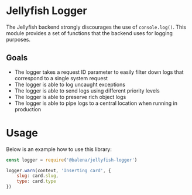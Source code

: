 # Jellyfish Logger

The Jellyfish backend strongly discourages the use of `console.log()`. This
module provides a set of functions that the backend uses for logging purposes.

## Goals

- The logger takes a request ID parameter to easily filter down logs that correspond to a single system request
- The logger is able to log uncaught exceptions
- The logger is able to send logs using different priority levels
- The logger is able to preserve rich object logs
- The logger is able to pipe logs to a central location when running in production

# Usage

Below is an example how to use this library:

```js
const logger = require('@balena/jellyfish-logger')

logger.warn(context, 'Inserting card', {
    slug: card.slug,
    type: card.type
})
```
